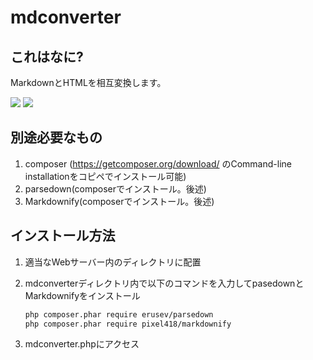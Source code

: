 # mdconverter

## これはなに?
MarkdownとHTMLを相互変換します。

![](https://pbs.twimg.com/media/Eu-aVdBVIAM2-we?format=png&name=small)
![](https://pbs.twimg.com/media/Eu-aZeKVIAAOf37?format=png&name=small)

## 別途必要なもの
1. composer (https://getcomposer.org/download/ のCommand-line installationをコピペでインストール可能)
2. parsedown(composerでインストール。後述)
3. Markdownify(composerでインストール。後述)

## インストール方法

1. 適当なWebサーバー内のディレクトリに配置
2. mdconverterディレクトリ内で以下のコマンドを入力してpasedownとMarkdownifyをインストール
    
    ```bash
    php composer.phar require erusev/parsedown
    php composer.phar require pixel418/markdownify
    ```
3. mdconverter.phpにアクセス

